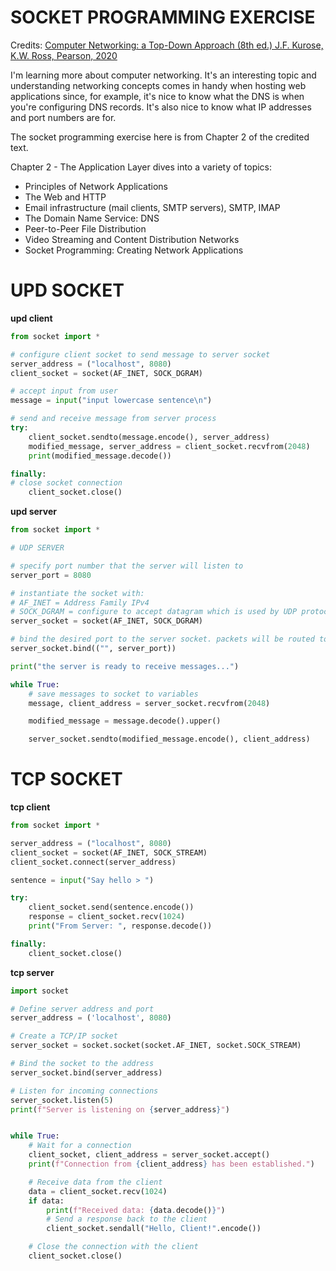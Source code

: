 # SOCKET PROGRAMMING EXERCISE

Credits: [Computer Networking: a Top-Down Approach (8th ed.) J.F. Kurose, K.W. Ross, Pearson, 2020](http://gaia.cs.umass.edu/kurose_ross)

I'm learning more about computer networking.  It's an interesting topic and understanding networking concepts comes in handy when hosting web applications since, for example, it's nice to know what the DNS is when you're configuring DNS records.  It's also nice to know what IP addresses and port numbers are for.

The socket programming exercise here is from Chapter 2 of the credited text.

Chapter 2 - The Application Layer dives into a variety of topics:
- Principles of Network Applications
- The Web and HTTP
- Email infrastructure (mail clients, SMTP servers), SMTP, IMAP
- The Domain Name Service: DNS
- Peer-to-Peer File Distribution
- Video Streaming and Content Distribution Networks
- Socket Programming: Creating Network Applications

# UPD SOCKET
**upd client**
```py
from socket import *

# configure client socket to send message to server socket
server_address = ("localhost", 8080)
client_socket = socket(AF_INET, SOCK_DGRAM)

# accept input from user
message = input("input lowercase sentence\n")

# send and receive message from server process
try:
    client_socket.sendto(message.encode(), server_address)
    modified_message, server_address = client_socket.recvfrom(2048)
    print(modified_message.decode())

finally:
# close socket connection
    client_socket.close()
```

**upd server**
```py
from socket import *

# UDP SERVER

# specify port number that the server will listen to
server_port = 8080

# instantiate the socket with:
# AF_INET = Address Family IPv4
# SOCK_DGRAM = configure to accept datagram which is used by UDP protocol
server_socket = socket(AF_INET, SOCK_DGRAM)

# bind the desired port to the server socket. packets will be routed to this socket when addressed to the assigned server port
server_socket.bind(("", server_port))

print("the server is ready to receive messages...")

while True:
    # save messages to socket to variables
    message, client_address = server_socket.recvfrom(2048)

    modified_message = message.decode().upper()

    server_socket.sendto(modified_message.encode(), client_address)
```


# TCP SOCKET
**tcp client**
```py
from socket import *

server_address = ("localhost", 8080)
client_socket = socket(AF_INET, SOCK_STREAM)
client_socket.connect(server_address)

sentence = input("Say hello > ")

try:
    client_socket.send(sentence.encode())
    response = client_socket.recv(1024)
    print("From Server: ", response.decode())

finally:
    client_socket.close()
```

**tcp server**
```py
import socket

# Define server address and port
server_address = ('localhost', 8080)

# Create a TCP/IP socket
server_socket = socket.socket(socket.AF_INET, socket.SOCK_STREAM)

# Bind the socket to the address
server_socket.bind(server_address)

# Listen for incoming connections
server_socket.listen(5)
print(f"Server is listening on {server_address}")


while True:
    # Wait for a connection
    client_socket, client_address = server_socket.accept()
    print(f"Connection from {client_address} has been established.")

    # Receive data from the client
    data = client_socket.recv(1024)
    if data:
        print(f"Received data: {data.decode()}")
        # Send a response back to the client
        client_socket.sendall("Hello, Client!".encode())

    # Close the connection with the client
    client_socket.close()
```
